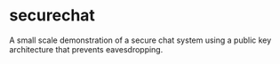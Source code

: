 # securechat
A small scale demonstration of a secure chat system using a public key architecture that prevents eavesdropping.
